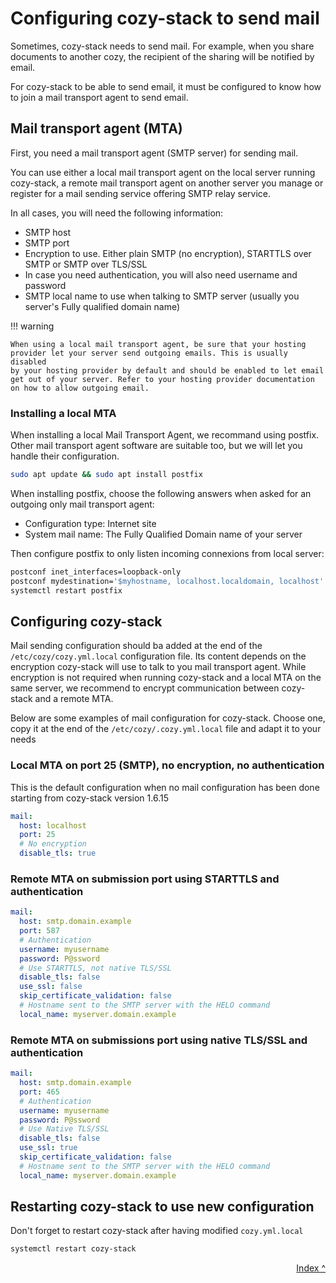 # Configuring cozy-stack to send mail

Sometimes, cozy-stack needs to send mail. For example, when you share documents
to another cozy, the recipient of the sharing will be notified by email.

For cozy-stack to be able to send email, it must be configured to know how to
join a mail transport agent to send email.

## Mail transport agent (MTA)

First, you need a mail transport agent (SMTP server) for sending mail.

You can use either a local mail transport agent on the local server running
cozy-stack, a remote mail transport agent on another server you manage or
register for a mail sending service offering SMTP relay service.

In all cases, you will need the following information:

- SMTP host
- SMTP port
- Encryption to use. Either plain SMTP (no encryption), STARTTLS over SMTP
  or SMTP over TLS/SSL
- In case you need authentication, you will also need username and password
- SMTP local name to use when talking to SMTP server (usually you server's
  Fully qualified domain name)

!!! warning

    When using a local mail transport agent, be sure that your hosting
    provider let your server send outgoing emails. This is usually disabled
    by your hosting provider by default and should be enabled to let email
    get out of your server. Refer to your hosting provider documentation
    on how to allow outgoing email.

### Installing a local MTA

When installing a local Mail Transport Agent, we recommand using postfix.
Other mail transport agent software are suitable too, but we will let you
handle their configuration.

```bash
sudo apt update && sudo apt install postfix
```

When installing postfix, choose the following answers when asked for an
outgoing only mail transport agent:

- Configuration type: Internet site
- System mail name: The Fully Qualified Domain name of your server

Then configure postfix to only listen incoming connexions from local server:

```bash
postconf inet_interfaces=loopback-only
postconf mydestination='$myhostname, localhost.localdomain, localhost'
systemctl restart postfix
```

## Configuring cozy-stack

Mail sending configuration should ba added at the end of the
`/etc/cozy/cozy.yml.local` configuration file. Its content depends on the
encryption cozy-stack will use to talk to you mail transport agent.
While encryption is not required when running cozy-stack and a local MTA on
the same server, we recommend to encrypt communication between cozy-stack
and a remote MTA.

Below are some examples of mail configuration for cozy-stack. Choose one,
copy it at the end of the `/etc/cozy/.cozy.yml.local` file and adapt it to
your needs

### Local MTA on port 25 (SMTP), no encryption, no authentication

This is the default configuration when no mail configuration has been done
starting from cozy-stack version 1.6.15

```yaml
mail:
  host: localhost
  port: 25
  # No encryption
  disable_tls: true
```

### Remote MTA on submission port using STARTTLS and authentication

```yaml
mail:
  host: smtp.domain.example
  port: 587
  # Authentication
  username: myusername
  password: P@ssword
  # Use STARTTLS, not native TLS/SSL
  disable_tls: false
  use_ssl: false
  skip_certificate_validation: false
  # Hostname sent to the SMTP server with the HELO command
  local_name: myserver.domain.example
```

### Remote MTA on submissions port using native TLS/SSL and authentication

```yaml
mail:
  host: smtp.domain.example
  port: 465
  # Authentication
  username: myusername
  password: P@ssword
  # Use Native TLS/SSL
  disable_tls: false
  use_ssl: true
  skip_certificate_validation: false
  # Hostname sent to the SMTP server with the HELO command
  local_name: myserver.domain.example
```

## Restarting cozy-stack to use new configuration

Don't forget to restart cozy-stack after having modified `cozy.yml.local`

```bash
systemctl restart cozy-stack
```

<div style="text-align: right">
  <a href="../">Index ^</a>
</div>
